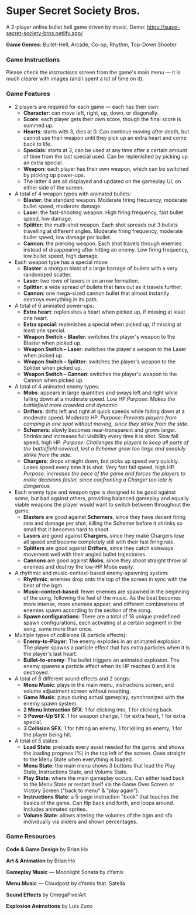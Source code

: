 # Super Secret Society Bros.

A 2-player online bullet hell game driven by music.
Demo: https://super-secret-society-bros.netlify.app/

**Game Genres:** Bullet-Hell, Arcade, Co-op, Rhythm, Top-Down Shooter

### Game Instructions

Please check the _Instructions_ screen from the game's main menu — it is much clearer with images (and I spent a lot of time on it).

### Game Features

- 2 players are required for each game — each has their own:
    - **Character**: can move left, right, up, down, or diagonally.
    - **Score**: each player gets their own score, though the final score is summed up.
    - **Hearts**: starts with 3, dies at 0. Can continue moving after death, but cannot use their weapon until they pick up an extra heart and come back to life.
    - **Specials**: starts at 3, can be used at any time after a certain amount of time from the last special used. Can be replenished by picking up an extra special.
    - **Weapon**: each player has their own weapon, which can be switched by picking up power-ups.
    - The latter 4 are all displayed and updated on the gameplay UI, on either side of the screen.
- A total of 4 weapon types with animated bullets:
    - **Blaster**: the standard weapon. Moderate firing frequency, moderate bullet speed, moderate damage.
    - **Laser**: the fast-shooting weapon. High firing frequency, fast bullet speed, low damage.
    - **Splitter**: the multi-shot weapon. Each shot spreads out 3 bullets travelling at different angles. Moderate firing frequency, moderate bullet speed, low damage per bullet.
    - **Cannon**: the piercing weapon. Each shot travels through enemies instead of disappearing after hitting an enemy. Low firing frequency, low bullet speed, high damage.
- Each weapon type has a special move:
    - **Blaster**: a shotgun blast of a large barrage of bullets with a very randomized scatter.
    - **Laser**: two rows of lasers in an arrow formation.
    - **Splitter**: a wide spread of bullets that fans out as it travels further.
    - **Cannon**: one mega-sized cannon bullet that almost instantly destroys everything in its path.
- A total of 6 animated power-ups:
    - **Extra heart**: replenishes a heart when picked up, if missing at least one heart.
    - **Extra special**: replenishes a special when picked up, if missing at least one special.
    - **Weapon Switch – Blaster**: switches the player's weapon to the Blaster when picked up.
    - **Weapon Switch – Laser**: switches the player's weapon to the Laser when picked up.
    - **Weapon Switch – Splitter**: switches the player's weapon to the Splitter when picked up.
    - **Weapon Switch – Cannon**: switches the player's weapon to the Cannon when picked up.
- A total of 4 animated enemy types:
    - **Mobs**: appears in large quantities and sways left and right while falling down at a moderate speed. Low HP._Purpose: Makes the battlefield more crowded and dynamic._
    - **Drifters**: drifts left and right at quick speeds while falling down at a moderate speed. Moderate HP. _Purpose: Prevents players from camping in one spot without moving, since they strike from the side._
    - **Schemers**: slowly becomes near-transparent and grows larger. Shrinks and increases full visibility every time it is shot. Slow fall speed, high HP. _Purpose: Challenges the players to keep all parts of the battlefield covered, lest a Schemer grow too large and sneakily strike from the side._
    - **Chargers**: drops straight down, but picks up speed very quickly. Loses speed every time it is shot. Very fast fall speed, high HP. _Purpose: increases the pace of the game and forces the players to make decisions faster, since confronting a Charger too late is dangerous._
- Each enemy type and weapon type is designed to be good against some, but bad against others, providing balanced gameplay and equally viable weapons the player would want to switch between throughout the game.
    - **Blasters** are good against **Schemers**, since they have decent firing rate and damage per shot, killing the Schemer before it shrinks so small that it becomes hard to shoot.
    - **Lasers** are good against **Chargers**, since they make Chargers lose all speed and become completely still with their fast firing rate.
    - **Splitters** are good against **Drifters**, since they catch sideways movement well with their angled bullet trajectories.
    - **Cannons** are good against **Mobs**, since they shoot straight throw all enemies and destroy the low-HP Mobs easily.
- A rhythmic and music-context-based enemy-spawning system:
    - **Rhythmic**: enemies drop onto the top of the screen in sync with the beat of the bgm.
    - **Music-context-based**: fewer enemies are spawned in the beginning of the song, following the feel of the music. As the beat becomes more intense, more enemies appear, and different combinations of enemies spawn according to the section of the song.
    - **Spawn configurations**: There are a total of 18 unique predefined spawn configurations, each activating at a certain segment in the song, some more than once.
- Multiple types of collisions (& particle effects):
    - **Enemy-to-Player**: The enemy explodes in an animated explosion. The player spawns a particle effect that has extra particles when it is the player's last heart.
    - **Bullet-to-enemy**: The bullet triggers an animated explosion. The enemy spawns a particle effect when its HP reaches 0 and it is destroyed.
- A total of 8 different sound effects and 2 songs:
    - **Menu Music**: plays in the main menu, instructions screen, and volume adjustment screen without resetting.
    - **Game Music**: plays during actual gameplay, synchronized with the enemy spawn system.
    - **2 Menu Interaction SFX**: 1 for clicking into, 1 for clicking back.
    - **3 Power-Up SFX**: 1 for weapon change, 1 for extra heart, 1 for extra special.
    - **3 Collision SFX**: 1 for hitting an enemy, 1 for killing an enemy, 1 for the player being hit.
- A total of 5 states:
    - **Load State**: preloads every asset needed for the game, and shows the loading progress (%) in the top left of the screen. Goes straight to the Menu State when everything is loaded.
    - **Menu State**: the main menu shows 3 buttons that lead the Play State, Instructions State, and Volume State.
    - **Play State**: where the main gameplay occurs. Can either lead back to the Menu State or restart itself via the Game Over Screen or Victory Screen ("back to menu" & "play again").
    - **Instructions State**: a 5-page instruction "book" that teaches the basics of the game. Can flip back and forth, and loops around. Includes animated sprites.
    - **Volume State**: allows altering the volumes of the bgm and sfx individually via sliders and shown percentages.

### Game Resources
**Code & Game Design** by Brian Ho

**Art & Animation** by Brian Ho

**Gameplay Music** — Moonlight Sonata by cYsmix

**Menu Music** — Cloudpost by cYsmix feat. Satella

**Sound Effects** by OmegaPixelArt

**Explosion Animations** by Luis Zuno
